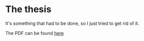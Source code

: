 # The thesis

It's something that had to be done, so I just tried to get rid of it.

The PDF can be found [here](./tex/main.pdf)
